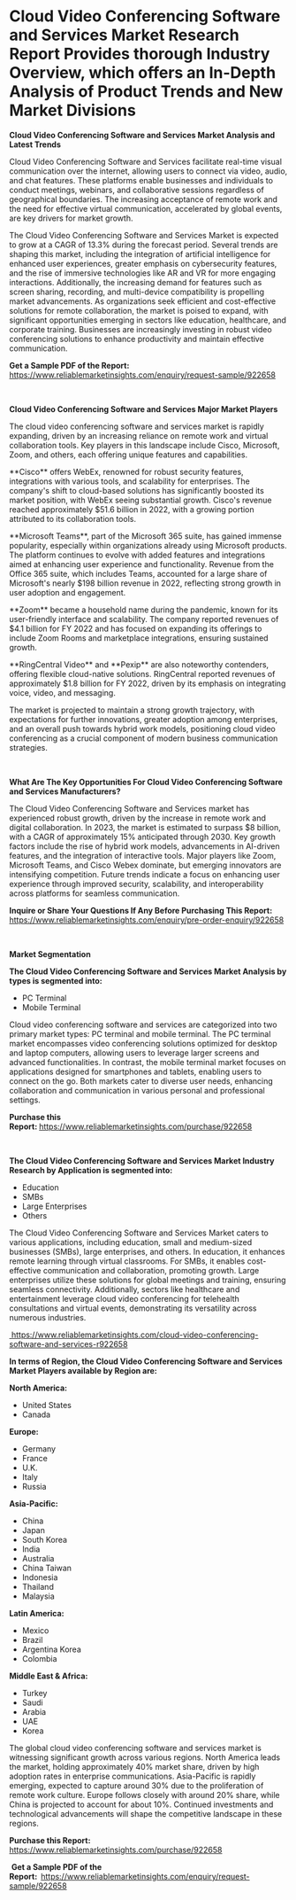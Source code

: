 <p><h1>Cloud Video Conferencing Software and Services Market Research Report Provides thorough Industry Overview, which offers an In-Depth Analysis of Product Trends and New Market Divisions</h1></p><p><strong>Cloud Video Conferencing Software and Services Market Analysis and Latest Trends</strong></p>
<p><p>Cloud Video Conferencing Software and Services facilitate real-time visual communication over the internet, allowing users to connect via video, audio, and chat features. These platforms enable businesses and individuals to conduct meetings, webinars, and collaborative sessions regardless of geographical boundaries. The increasing acceptance of remote work and the need for effective virtual communication, accelerated by global events, are key drivers for market growth.</p><p>The Cloud Video Conferencing Software and Services Market is expected to grow at a CAGR of 13.3% during the forecast period. Several trends are shaping this market, including the integration of artificial intelligence for enhanced user experiences, greater emphasis on cybersecurity features, and the rise of immersive technologies like AR and VR for more engaging interactions. Additionally, the increasing demand for features such as screen sharing, recording, and multi-device compatibility is propelling market advancements. As organizations seek efficient and cost-effective solutions for remote collaboration, the market is poised to expand, with significant opportunities emerging in sectors like education, healthcare, and corporate training. Businesses are increasingly investing in robust video conferencing solutions to enhance productivity and maintain effective communication.</p></p>
<p><strong>Get a Sample PDF of the Report:&nbsp;</strong> <a href="https://www.reliablemarketinsights.com/enquiry/request-sample/922658?utm_campaign=3025&utm_medium=2&utm_source=Github&utm_content=ia&utm_term=18042025&utm_id=cloud-video-conferencing-software-and-services">https://www.reliablemarketinsights.com/enquiry/request-sample/922658</a></p>
<p>&nbsp;</p>
<p><strong>Cloud Video Conferencing Software and Services Major Market Players</strong></p>
<p><p>The cloud video conferencing software and services market is rapidly expanding, driven by an increasing reliance on remote work and virtual collaboration tools. Key players in this landscape include Cisco, Microsoft, Zoom, and others, each offering unique features and capabilities.</p><p>**Cisco** offers WebEx, renowned for robust security features, integrations with various tools, and scalability for enterprises. The company's shift to cloud-based solutions has significantly boosted its market position, with WebEx seeing substantial growth. Cisco's revenue reached approximately $51.6 billion in 2022, with a growing portion attributed to its collaboration tools.</p><p>**Microsoft Teams**, part of the Microsoft 365 suite, has gained immense popularity, especially within organizations already using Microsoft products. The platform continues to evolve with added features and integrations aimed at enhancing user experience and functionality. Revenue from the Office 365 suite, which includes Teams, accounted for a large share of Microsoft's nearly $198 billion revenue in 2022, reflecting strong growth in user adoption and engagement.</p><p>**Zoom** became a household name during the pandemic, known for its user-friendly interface and scalability. The company reported revenues of $4.1 billion for FY 2022 and has focused on expanding its offerings to include Zoom Rooms and marketplace integrations, ensuring sustained growth. </p><p>**RingCentral Video** and **Pexip** are also noteworthy contenders, offering flexible cloud-native solutions. RingCentral reported revenues of approximately $1.8 billion for FY 2022, driven by its emphasis on integrating voice, video, and messaging.</p><p>The market is projected to maintain a strong growth trajectory, with expectations for further innovations, greater adoption among enterprises, and an overall push towards hybrid work models, positioning cloud video conferencing as a crucial component of modern business communication strategies.</p></p>
<p>&nbsp;</p>
<p><strong>What Are The Key Opportunities For Cloud Video Conferencing Software and Services Manufacturers?</strong></p>
<p><p>The Cloud Video Conferencing Software and Services market has experienced robust growth, driven by the increase in remote work and digital collaboration. In 2023, the market is estimated to surpass $8 billion, with a CAGR of approximately 15% anticipated through 2030. Key growth factors include the rise of hybrid work models, advancements in AI-driven features, and the integration of interactive tools. Major players like Zoom, Microsoft Teams, and Cisco Webex dominate, but emerging innovators are intensifying competition. Future trends indicate a focus on enhancing user experience through improved security, scalability, and interoperability across platforms for seamless communication.</p></p>
<p><strong>Inquire or Share Your Questions If Any Before Purchasing This Report:</strong> <a href="https://www.reliablemarketinsights.com/enquiry/pre-order-enquiry/922658?utm_campaign=3025&utm_medium=2&utm_source=Github&utm_content=ia&utm_term=18042025&utm_id=cloud-video-conferencing-software-and-services">https://www.reliablemarketinsights.com/enquiry/pre-order-enquiry/922658</a></p>
<p>&nbsp;</p>
<p><strong>Market Segmentation</strong></p>
<p><strong>The Cloud Video Conferencing Software and Services Market Analysis by types is segmented into:</strong></p>
<p><ul><li>PC Terminal</li><li>Mobile Terminal</li></ul></p>
<p><p>Cloud video conferencing software and services are categorized into two primary market types: PC terminal and mobile terminal. The PC terminal market encompasses video conferencing solutions optimized for desktop and laptop computers, allowing users to leverage larger screens and advanced functionalities. In contrast, the mobile terminal market focuses on applications designed for smartphones and tablets, enabling users to connect on the go. Both markets cater to diverse user needs, enhancing collaboration and communication in various personal and professional settings.</p></p>
<p><strong>Purchase this Report:&nbsp;</strong><a href="https://www.reliablemarketinsights.com/purchase/922658?utm_campaign=3025&utm_medium=2&utm_source=Github&utm_content=ia&utm_term=18042025&utm_id=cloud-video-conferencing-software-and-services">https://www.reliablemarketinsights.com/purchase/922658</a></p>
<p>&nbsp;</p>
<p><strong>The Cloud Video Conferencing Software and Services Market Industry Research by Application is segmented into:</strong></p>
<p><ul><li>Education</li><li>SMBs</li><li>Large Enterprises</li><li>Others</li></ul></p>
<p><p>The Cloud Video Conferencing Software and Services Market caters to various applications, including education, small and medium-sized businesses (SMBs), large enterprises, and others. In education, it enhances remote learning through virtual classrooms. For SMBs, it enables cost-effective communication and collaboration, promoting growth. Large enterprises utilize these solutions for global meetings and training, ensuring seamless connectivity. Additionally, sectors like healthcare and entertainment leverage cloud video conferencing for telehealth consultations and virtual events, demonstrating its versatility across numerous industries.</p></p>
<p><a href="https://www.reliablemarketinsights.com/cloud-video-conferencing-software-and-services-r922658?utm_campaign=3025&utm_medium=2&utm_source=Github&utm_content=ia&utm_term=18042025&utm_id=cloud-video-conferencing-software-and-services">&nbsp;https://www.reliablemarketinsights.com/cloud-video-conferencing-software-and-services-r922658</a></p>
<p><strong>In terms of Region, the Cloud Video Conferencing Software and Services Market Players available by Region are:</strong></p>
<p>
    <p> <strong> North America: </strong>
        <ul>
            <li>United States</li>
            <li>Canada</li>
        </ul>
        </p> 
    <p> <strong> Europe: </strong>
        <ul>
            <li>Germany</li>
            <li>France</li>
            <li>U.K.</li>
            <li>Italy</li>
            <li>Russia</li>
        </ul>
        </p> 
    <p> <strong> Asia-Pacific: </strong>
        <ul>
            <li>China</li>
            <li>Japan</li>
            <li>South Korea</li>
            <li>India</li>
            <li>Australia</li>
            <li>China Taiwan</li>
            <li>Indonesia</li>
            <li>Thailand</li>
            <li>Malaysia</li>
        </ul>
        </p> 
    <p> <strong> Latin America: </strong>
        <ul>
            <li>Mexico</li>
            <li>Brazil</li>
            <li>Argentina Korea</li>
            <li>Colombia</li>
        </ul>
        </p> 
    <p> <strong> Middle East & Africa: </strong>
        <ul>
            <li>Turkey</li>
            <li>Saudi</li>
            <li>Arabia</li>
            <li>UAE</li>
            <li>Korea</li>
        </ul>
    </p>
    </p>
<p><p>The global cloud video conferencing software and services market is witnessing significant growth across various regions. North America leads the market, holding approximately 40% market share, driven by high adoption rates in enterprise communications. Asia-Pacific is rapidly emerging, expected to capture around 30% due to the proliferation of remote work culture. Europe follows closely with around 20% share, while China is projected to account for about 10%. Continued investments and technological advancements will shape the competitive landscape in these regions.</p></p>
<p><strong>Purchase this Report: </strong><a href="https://www.reliablemarketinsights.com/purchase/922658?utm_campaign=3025&utm_medium=2&utm_source=Github&utm_content=ia&utm_term=18042025&utm_id=cloud-video-conferencing-software-and-services">https://www.reliablemarketinsights.com/purchase/922658</a></p>
<p>&nbsp;<strong>Get a Sample PDF of the Report:&nbsp;&nbsp;</strong><a href="https://www.reliablemarketinsights.com/enquiry/request-sample/922658?utm_campaign=3025&utm_medium=2&utm_source=Github&utm_content=ia&utm_term=18042025&utm_id=cloud-video-conferencing-software-and-services">https://www.reliablemarketinsights.com/enquiry/request-sample/922658</a></p>
<p><strong></strong></p>
<p><p></p><p></p><p></p></p>